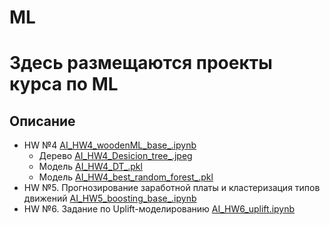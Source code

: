 # ML
# Здесь размещаются проекты курса по ML

## Описание
- HW №4 [AI_HW4_woodenML_base_.ipynb](AI_HW4_woodenML_base_.ipynb)
  - Дерево [AI_HW4_Desicion_tree_.jpeg](AI_HW4_Desicion_tree_.jpeg)
  - Модель [AI_HW4_DT_.pkl](AI_HW4_DT_.pkl)
  - Модель [AI_HW4_best_random_forest_.pkl](AI_HW4_best_random_forest_.pkl)
- HW №5. Прогнозирование заработной платы и кластеризация типов движений [AI_HW5_boosting_base_.ipynb](AI_HW5_boosting_base_.ipynb)
- HW №6. Задание по Uplift-моделированию [AI_HW6_uplift.ipynb](AI_HW6_uplift.ipynb)
